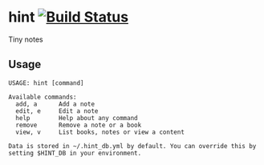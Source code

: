 # hint [![Build Status](https://travis-ci.com/pietvanzoen/hint.svg?branch=master)](https://travis-ci.com/pietvanzoen/hint)
Tiny notes

## Usage
```
USAGE: hint [command]

Available commands:
  add, a      Add a note
  edit, e     Edit a note
  help        Help about any command
  remove      Remove a note or a book
  view, v     List books, notes or view a content

Data is stored in ~/.hint_db.yml by default. You can override this by setting $HINT_DB in your environment.
```
